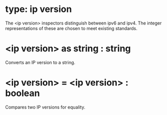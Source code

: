 # type: ip version

The &lt;ip version&gt; inspectors distinguish between ipv6 and ipv4. The integer representations of these are chosen to meet existing standards.

# &lt;ip version&gt; as string : string

Converts an IP version to a string.

# &lt;ip version&gt; = &lt;ip version&gt; : boolean

Compares two IP versions for equality.
